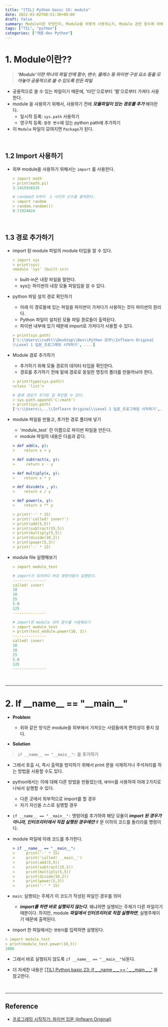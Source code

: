 ```yaml
---
title: "[TIL] Python basic 15: module"
date: 2022-03-02T00:51:30+09:00
draft: false
summary: Module이란 무엇인지, Module을 어떻게 사용하는지, Module 관련 함수에 대해 알아본다.
tags: ["TIL", "python"]
categories: ["개발-dev Python"]
---
```


# 1. Module이란??

> **_'Module'이란 하나의 파일 안에 함수, 변수, 클래스 등 파이썬 구성 요소 등을 모아놓아 공용적으로 쓸 수 있도록 만든 파일_**

- 공용적으로 쓸 수 있는 파일이기 때문에, '타인'으로부터 '웹'으로부터 가져다 사용한다.
- module 을 사용하기 위해서, 사용하기 전에 **_모듈파일이 있는 경로를 추가_** 해야한다.
  - 일시적 등록: `sys.path` 사용하기
  - 영구적 등록: `환경 변수`에 있는 python path에 추가하기
- 이 `Module` 파일이 모여지면 `Package`가 된다.

<br>

## 1.2 Import 사용하기

- 외부 module을 사용하기 위해서는 `import` 를 사용한다.

  ```yml
  > import math
  > print(math.pi)
  3.1415926535

  # random은 0부터  1 사이의 난수를 출력한다.
  > import random
  > random.random())
  0.71924824
  ```

<br>

## 1.3 경로 추가하기

- import 된 module 파일의 module 타입을 알 수 있다.

  ```yml
  > import sys
  > print(sys)
  <module 'sys' (built-in)>
  ```

  - built-in은 내장 파일을 말한다.
  - sys는 파이썬의 내장 모듈 파일임을 알 수 있다.

- python 파일 설치 경로 확인하기

  - 아래 이 경로들에 있는 파일을 파이썬이 가져다가 사용하는 것이 파이썬의 원리다.
  - Python 파일이 설치된 모듈 파일 경로들이 출력된다.
  - 파이썬 내부에 있기 때문에 import로 가져다가 사용할 수 있다.

  ```yml
  > print(sys.path)
  ['c:\\Users\\rudtl\\Desktop\\Dev\\Python 강의\\Inflearn Original
  \\Level 1 입문_프로그래밍 시작하기', ....]
  ```

- Module 경로 추가하기

  - 추가하기 위해 모듈 경로의 데이터 타입을 확인한다.
  - 경로를 추가하기 전에 밑에 경로로 동일한 명칭의 폴더를 만들어놔야 한다.

  ```yml
  > print(type(sys.path))
  <class 'list'>

  # 끝에 경로가 추가된 걸 확인할 수 있다.
  > sys.path.append('C:/math')
  > print(sys.path)
  ['c:\\Users\\...\\Inflearn Original\\Level 1 입문_프로그래밍 시작하기',..., 'C:/math']
  ```

- module 파일을 만들고, 추가한 경로 폴더에 넣기

  - 'module_test` 란 이름으로 파이썬 파일을 만든다.
  - module 파일의 내용은 다음과 같다.

  ```yml
  > def add(x, y):
  >    return x + y

  > def subtract(x, y):
  >     return x - y

  > def multiply(x, y):
  >    return x * y

  > def divide(x , y):
  >    return x / y

  > def power(x, y):
  >    return x ** y

  > print('-' * 15)
  > print('called! inner!')
  > print(add(5,5))
  > print(subtract(15,5))
  > print(multiply(5,5))
  > print(divide(10,2))
  > print(power(5,3))
  > print('-' * 15)
  ```

- module file 실행해보기

  ```yml
  > import module_test

  # import가 되자마다 바로 명령어들이 실행된다.
  ---------------
  called! inner!
  10
  10
  25
  5.0
  125
  ---------------

  # import된 module 내의 함수를 사용해보기
  > import module_test
  > print(test_module.power(10, 3))
  ---------------
  called! inner!
  10
  10
  25
  5.0
  125
  ---------------
  ```

<br>

---

# 2. If \_\_name\_\_ \== "\_\_main\_\_\"

- **Problem**

  - 위와 같은 방식은 module을 외부에서 가져오는 사람들에게 편의성이 좋지 않다.

- **Solution**

> `if __name__ == "__main__":` 을 추가하기

- 그래서 호출 시, 즉시 출력을 방지하기 위해서 print 문을 삭제하거나 주석처리를 하는 방법을 사용할 수도 있다.
- python에서는 이에 대해 다른 방법을 만들었는데, `예약어`를 사용하여 아래 2가지로 나눠서 실행할 수 있다.

  - 다른 곳에서 외부적으로 import를 할 경우
  - 자기 자신을 스스로 실행할 경우

- `if __name__ == "__main__":` 명령어를 추가하여 해당 모듈이 **_import 된 경우가 아니라, 인터프리터에서 직접 실행된 경우에만_** if 문 이하의 코드를 돌리라를 명령이다.

- module 파일에 아래 코드를 추가한다.

  ```yml
  > if __name__ == "__main__":
  >     print('-' * 15)
  >     print('called! __main__')
  >     print(add(5,5))
  >     print(subtract(15,5))
  >     print(multiply(5,5))
  >     print(divide(10,2))
  >     print(power(5,3))
  >     print('-' * 15)
  ```

- `main`: 실행되는 주체가 이 코드가 작성된 파일인 경우를 의미
  - **_import를 하면 바로 실행되지 않는다._** 왜냐하면 실행되는 주체가 다른 파일이기 때문이다. 하지만, module **_파일에서 인터프리터로 직접 실행하면_**, 실행주체이기 때문에 출력된다.
- import 한 파일에서는 `명령어`를 입력하면 실행된다.

```yml
> import module_test
> print(module_test.power(10,3))
1000
```

- 그래서 바로 실행되지 않도록 `if __name__ == "__main__"`놔둔다.

- 더 자세한 내용은 [[TIL] Python basic 23: if \_ \_name \_ \_ == ' \_ \_main \_ \_'](https://jeha00.github.io/post/python_basic/python_basic_23_ifnamemain/) 을 참고한다.

<br>

---

## Reference

- [프로그래밍 시작하기: 파이썬 입문 (Inflearn Original)](https://www.inflearn.com/course/%ED%94%84%EB%A1%9C%EA%B7%B8%EB%9E%98%EB%B0%8D-%ED%8C%8C%EC%9D%B4%EC%8D%AC-%EC%9E%85%EB%AC%B8-%EC%9D%B8%ED%94%84%EB%9F%B0-%EC%98%A4%EB%A6%AC%EC%A7%80%EB%84%90)
